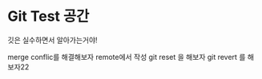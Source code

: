 # Git Test 공간
깃은 실수하면서 알아가는거야!

merge conflic를 해결해보자 remote에서 작성
git reset 을 해보자
git revert 를 해보자22 
